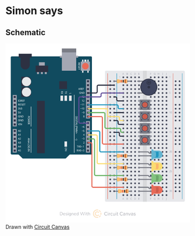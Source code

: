 # Simon says

## Schematic
![schematic](doc/schematic.svg)
Drawn with [Circuit Canvas](https://circuitcanvas.com/)
